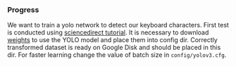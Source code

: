 ### Progress
We want to train a yolo network to detect our keyboard characters.
First test is conducted using [sciencedirect tutorial](https://towardsdatascience.com/training-yolo-for-object-detection-in-pytorch-with-your-custom-dataset-the-simple-way-1aa6f56cf7d9).
It is necessary to download [weights](https://pjreddie.com/media/files/yolov3.weights) to use the YOLO model and place them into config dir.
Correctly transformed dataset is ready on Google Disk and should be placed in this dir.
For faster learning change the value of batch size in `config/yolov3.cfg`.